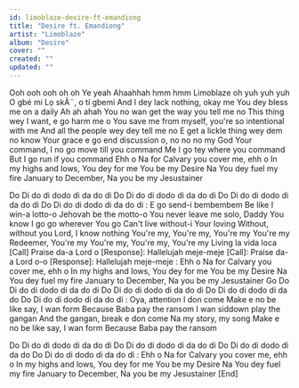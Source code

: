 ```yaml
---
id: limoblaze-desire-ft-emandiong
title: "Desire ft. Emandiong"
artist: "Limoblaze"
album: "Desire"
cover: ""
created: ""
updated: ""
---
```


 Ooh ooh ooh oh oh
Ye yeah
Ahaahhah hmm hmm
Limoblaze oh yuh yuh yuh
 O gbé mi
Lọ skÃ¨, o tí gbemi
And I dey lack nothing, okay me
You dey bless me on a daily
Ah ah ahah
You no wan get the way you tell me no
This thing wey I want, e go harm me o
You save me from myself, you're so intentional with me
And all the people wey dey tell me no
E get a lickle thing wey dem no know
Your grace e go end discussion o, no no no my God
Your command, I no go move till you command
Me I go tey where you command
But I go run if you command
 Ehh o
Na for Calvary you cover me, ehh o
In my highs and lows, You dey for me
You be my Desire
Na You dey fuel my fire
January to December,
Na you be my Jesustainer

Do Di do di dodo di da do di
Do Di do di dodo di da do di
Do Di do di dodo di da do di
Do Di do di dodo di da do di
: E go send-i bembembem
Be like I win-a lotto-o
Jehovah be the motto-o
You never leave me solo, Daddy You know
I go go wherever You go
Can't live without-i Your loving
Without, without you Lord, I know nothing
You're my, You're my, You're my
You're my Redeemer, You're my
You're my, You're my, You're my
Living la vida loca
[Call] Praise da-a Lord o
[Response]: Hallelujah meje-meje
[Call]: Praise da-a Lord o-o
[Response]: Hallelujah meje-meje
: Ehh o
Na for Calvary you cover me, ehh o
In my highs and lows, You dey for me
You be my Desire
Na You dey fuel my fire
January to December,
Na you be my Jesustainer
 Go
Do Di do di dodo di da do di
Do Di do di dodo di da do di
Do Di do di dodo di da do
Do Di do di dodo di da do di
: Oya, attention
I don come
Make e no be like say, I wan form
Because Baba pay the ransom
I wan siddown play the gangan
And the gangan, break e don come
Na my story, my song
Make e no be like say, I wan form
Because Baba pay the ransom

Do Di do di dodo di da do di
Do Di do di dodo di da do di
Do Di do di dodo di da do
Do Di do di dodo di da do di
: Ehh o
Na for Calvary you cover me, ehh o
In my highs and lows, You dey for me
You be my Desire
Na You dey fuel my fire
January to December,
Na you be my Jesustainer
[End]